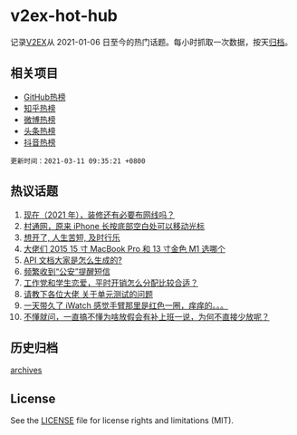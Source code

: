 # v2ex-hot-hub

 记录[V2EX](https://www.v2ex.com/)从 2021-01-06 日至今的热门话题。每小时抓取一次数据，按天[归档](archives)。
 
 ## 相关项目

- [GitHub热榜](https://github.com/snaildev/github-hot-hub)
- [知乎热榜](https://github.com/snaildev/zhihu-hot-hub)
- [微博热榜](https://github.com/snaildev/weibo-hot-hub)
- [头条热榜](https://github.com/snaildev/toutiao-hot-hub)
- [抖音热榜](https://github.com/snaildev/douyin-hot-hub)


 `更新时间：2021-03-11 09:35:21 +0800`

## 热议话题

1. [现在（2021 年），装修还有必要布网线吗？](https://www.v2ex.com/t/760228)
1. [村通网，原来 iPhone 长按底部空白处可以移动光标](https://www.v2ex.com/t/760275)
1. [想开了, 人生苦短, 及时行乐](https://www.v2ex.com/t/760366)
1. [大佬们 2015 15 寸 MacBook Pro 和 13 寸金色 M1 选哪个](https://www.v2ex.com/t/760220)
1. [API 文档大家是怎么生成的?](https://www.v2ex.com/t/760196)
1. [频繁收到“公安”提醒短信](https://www.v2ex.com/t/760278)
1. [工作党和学生恋爱，平时开销怎么分配比较合适？](https://www.v2ex.com/t/760469)
1. [请教下各位大佬 关于单元测试的问题](https://www.v2ex.com/t/760225)
1. [一天带久了 iWatch 感觉手臂那里是红色一圈，痒痒的。。。](https://www.v2ex.com/t/760286)
1. [不懂就问，一直搞不懂为啥放假会有补上班一说，为何不直接少放呢？](https://www.v2ex.com/t/760315)

## 历史归档

[archives](archives)

## License

See the [LICENSE](LICENSE) file for license rights and limitations (MIT).
